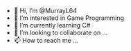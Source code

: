 - 👋 Hi, I’m @MurrayL64
- 👀 I’m interested in Game Programming
- 🌱 I’m currently learning C#
- 💞️ I’m looking to collaborate on ...
- 📫 How to reach me ...

<!---
MurrayL64/MurrayL64 is a ✨ special ✨ repository because its `README.md` (this file) appears on your GitHub profile.
You can click the Preview link to take a look at your changes.
--->
